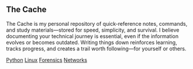 ## The Cache

The Cache is my personal repository of quick-reference notes, commands, and study materials—stored for speed, simplicity, and survival. I believe documenting your technical journey is essential, even if the information evolves or becomes outdated. Writing things down reinforces learning, tracks progress, and creates a trail worth following—for yourself or others.

<a href="python">Python</a>
<a href="Linux">Linux</a>
<a href="forensics">Forensics</a>
<a href="networks">Networks</a>